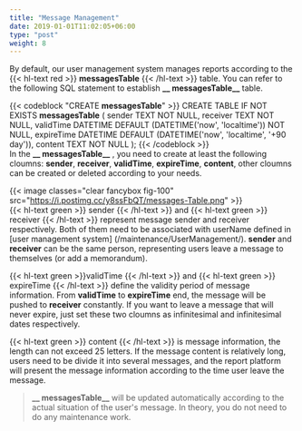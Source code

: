 ```yaml
---
title: "Message Management"
date: 2019-01-01T11:02:05+06:00
type: "post"
weight: 8
---
```


By default, our user management system manages reports according to the {{< hl-text red >}} __messagesTable__ {{< /hl-text >}} table. You can refer to the following SQL statement to establish **\_\_ messagesTable\_\_** table.  

{{< codeblock "CREATE __messagesTable__" >}}
CREATE TABLE IF NOT EXISTS __messagesTable__ (
  sender TEXT NOT NULL,
  receiver TEXT NOT NULL,
  validTime DATETIME DEFAULT (DATETIME('now', 'localtime')) NOT NULL,
  expireTime DATETIME DEFAULT (DATETIME('now', 'localtime', '+90 day')),
  content TEXT NOT NULL
);
{{< /codeblock >}}
<br>
In the **\_\_ messagesTable\_\_** , you need to create at least the following cloumns: **sender**, **receiver**, **validTime**, **expireTime**, **content**, other cloumns can be created or deleted according to your needs.  
  
{{< image classes="clear fancybox fig-100" src="https://i.postimg.cc/y8ssFbQT/messages-Table.png" >}}
<br>
{{< hl-text green >}} sender {{< /hl-text >}} and {{< hl-text green >}} receiver {{< /hl-text >}} represent message sender and receiver respectively. Both of them need to be associated with userName defined in [user management system] (/maintenance/UserManagement/). **sender** and **receiver** can be the same person, representing users leave a message to themselves (or add a memorandum).  

{{< hl-text green >}}validTime {{< /hl-text >}} and {{< hl-text green >}} expireTime {{< /hl-text >}} define the validity period of message information. From **validTime** to **expireTime** end, the message will be pushed to **receiver** constantly. If you want to leave a message that will never expire, just set these two cloumns as infinitesimal and infinitesimal dates respectively.  

{{< hl-text green >}} content {{< /hl-text >}} is message information, the length can not exceed 25 letters. If the message content is relatively long, users need to be divide it into several messages, and the report platform will present the message information according to the time user leave the message.  

> **\_\_ messagesTable\_\_** will be updated automatically according to the actual situation of the user's message. In theory, you do not need to do any maintenance work.    
